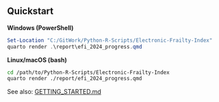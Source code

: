 ﻿## Quickstart

**Windows (PowerShell)**
```powershell
Set-Location "C:/GitWork/Python-R-Scripts/Electronic-Frailty-Index"
quarto render .\report\efi_2024_progress.qmd
```

**Linux/macOS (bash)**
```bash
cd /path/to/Python-R-Scripts/Electronic-Frailty-Index
quarto render ./report/efi_2024_progress.qmd
```

See also: [GETTING_STARTED.md](./docs/GETTING_STARTED.md)
